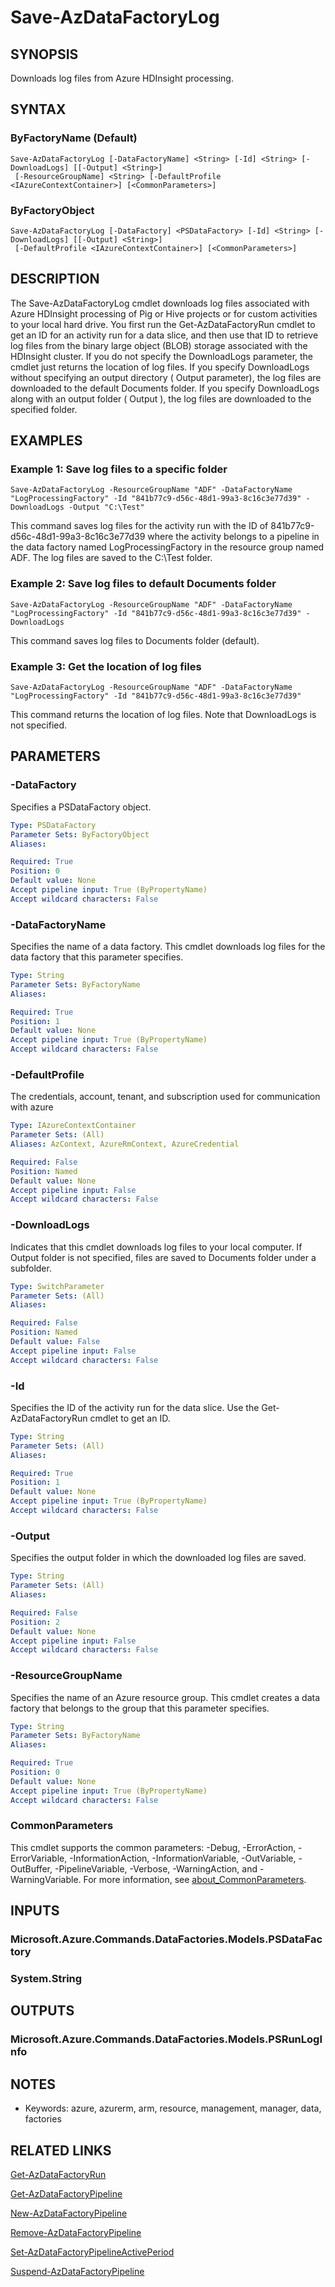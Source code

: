 ﻿---
external help file: Microsoft.Azure.PowerShell.Cmdlets.DataFactories.dll-Help.xml
Module Name: Az.DataFactory
online version: https://learn.microsoft.com/powershell/module/az.datafactory/save-azdatafactorylog
schema: 2.0.0
---

# Save-AzDataFactoryLog

## SYNOPSIS
Downloads log files from Azure HDInsight processing.

## SYNTAX

### ByFactoryName (Default)
```
Save-AzDataFactoryLog [-DataFactoryName] <String> [-Id] <String> [-DownloadLogs] [[-Output] <String>]
 [-ResourceGroupName] <String> [-DefaultProfile <IAzureContextContainer>] [<CommonParameters>]
```

### ByFactoryObject
```
Save-AzDataFactoryLog [-DataFactory] <PSDataFactory> [-Id] <String> [-DownloadLogs] [[-Output] <String>]
 [-DefaultProfile <IAzureContextContainer>] [<CommonParameters>]
```

## DESCRIPTION
The Save-AzDataFactoryLog cmdlet downloads log files associated with Azure HDInsight processing of Pig or Hive projects or for custom activities to your local hard drive.
You first run the Get-AzDataFactoryRun cmdlet to get an ID for an activity run for a data slice, and then use that ID to retrieve log files from the binary large object (BLOB) storage associated with the HDInsight cluster.
If you do not specify the DownloadLogs parameter, the cmdlet just returns the location of log files.
If you specify DownloadLogs without specifying an output directory ( Output parameter), the log files are downloaded to the default Documents folder.
If you specify DownloadLogs along with an output folder ( Output ), the log files are downloaded to the specified folder.

## EXAMPLES

### Example 1: Save log files to a specific folder
```
Save-AzDataFactoryLog -ResourceGroupName "ADF" -DataFactoryName "LogProcessingFactory" -Id "841b77c9-d56c-48d1-99a3-8c16c3e77d39" -DownloadLogs -Output "C:\Test"
```

This command saves log files for the activity run with the ID of 841b77c9-d56c-48d1-99a3-8c16c3e77d39 where the activity belongs to a pipeline in the data factory named LogProcessingFactory in the resource group named ADF.
The log files are saved to the C:\Test folder.

### Example 2: Save log files to default Documents folder
```
Save-AzDataFactoryLog -ResourceGroupName "ADF" -DataFactoryName "LogProcessingFactory" -Id "841b77c9-d56c-48d1-99a3-8c16c3e77d39" -DownloadLogs
```

This command saves log files to Documents folder (default).

### Example 3: Get the location of log files
```
Save-AzDataFactoryLog -ResourceGroupName "ADF" -DataFactoryName "LogProcessingFactory" -Id "841b77c9-d56c-48d1-99a3-8c16c3e77d39"
```

This command returns the location of log files.
Note that DownloadLogs is not specified.

## PARAMETERS

### -DataFactory
Specifies a PSDataFactory object.

```yaml
Type: PSDataFactory
Parameter Sets: ByFactoryObject
Aliases:

Required: True
Position: 0
Default value: None
Accept pipeline input: True (ByPropertyName)
Accept wildcard characters: False
```

### -DataFactoryName
Specifies the name of a data factory.
This cmdlet downloads log files for the data factory that this parameter specifies.

```yaml
Type: String
Parameter Sets: ByFactoryName
Aliases:

Required: True
Position: 1
Default value: None
Accept pipeline input: True (ByPropertyName)
Accept wildcard characters: False
```

### -DefaultProfile
The credentials, account, tenant, and subscription used for communication with azure

```yaml
Type: IAzureContextContainer
Parameter Sets: (All)
Aliases: AzContext, AzureRmContext, AzureCredential

Required: False
Position: Named
Default value: None
Accept pipeline input: False
Accept wildcard characters: False
```

### -DownloadLogs
Indicates that this cmdlet downloads log files to your local computer.
If Output folder is not specified, files are saved to Documents folder under a subfolder.

```yaml
Type: SwitchParameter
Parameter Sets: (All)
Aliases:

Required: False
Position: Named
Default value: False
Accept pipeline input: False
Accept wildcard characters: False
```

### -Id
Specifies the ID of the activity run for the data slice.
Use the Get-AzDataFactoryRun cmdlet to get an ID.

```yaml
Type: String
Parameter Sets: (All)
Aliases:

Required: True
Position: 1
Default value: None
Accept pipeline input: True (ByPropertyName)
Accept wildcard characters: False
```

### -Output
Specifies the output folder in which the downloaded log files are saved.

```yaml
Type: String
Parameter Sets: (All)
Aliases:

Required: False
Position: 2
Default value: None
Accept pipeline input: False
Accept wildcard characters: False
```

### -ResourceGroupName
Specifies the name of an Azure resource group.
This cmdlet creates a data factory that belongs to the group that this parameter specifies.

```yaml
Type: String
Parameter Sets: ByFactoryName
Aliases:

Required: True
Position: 0
Default value: None
Accept pipeline input: True (ByPropertyName)
Accept wildcard characters: False
```

### CommonParameters
This cmdlet supports the common parameters: -Debug, -ErrorAction, -ErrorVariable, -InformationAction, -InformationVariable, -OutVariable, -OutBuffer, -PipelineVariable, -Verbose, -WarningAction, and -WarningVariable. For more information, see [about_CommonParameters](http://go.microsoft.com/fwlink/?LinkID=113216).

## INPUTS

### Microsoft.Azure.Commands.DataFactories.Models.PSDataFactory
### System.String
## OUTPUTS

### Microsoft.Azure.Commands.DataFactories.Models.PSRunLogInfo
## NOTES
* Keywords: azure, azurerm, arm, resource, management, manager, data, factories

## RELATED LINKS

[Get-AzDataFactoryRun]()

[Get-AzDataFactoryPipeline]()

[New-AzDataFactoryPipeline]()

[Remove-AzDataFactoryPipeline]()

[Set-AzDataFactoryPipelineActivePeriod]()

[Suspend-AzDataFactoryPipeline]()

